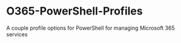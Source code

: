 # O365-PowerShell-Profiles
A couple profile options for PowerShell for managing Microsoft 365 services
